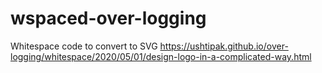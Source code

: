 # wspaced-over-logging

Whitespace code to convert to SVG
https://ushtipak.github.io/over-logging/whitespace/2020/05/01/design-logo-in-a-complicated-way.html

